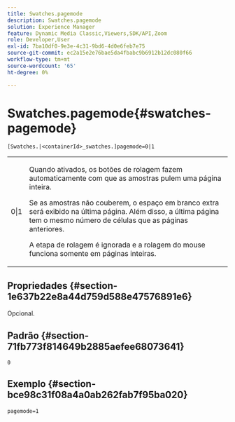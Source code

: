 ```yaml
---
title: Swatches.pagemode
description: Swatches.pagemode
solution: Experience Manager
feature: Dynamic Media Classic,Viewers,SDK/API,Zoom
role: Developer,User
exl-id: 7ba10df0-9e3e-4c31-9bd6-4d0e6feb7e75
source-git-commit: ec2a15e2e76bae5da4fbabc9b6912b12dc080f66
workflow-type: tm+mt
source-wordcount: '65'
ht-degree: 0%

---
```


# Swatches.pagemode{#swatches-pagemode}

`[Swatches.|<containerId>_swatches.]pagemode=0|1`

<table id="table_52306D2150BC4EE2BD4CE4C718E96CC0"> 
 <tbody> 
  <tr> 
   <td colname="col1"> <p> <span class="codeph"> 0|1 </span> </p> </td> 
   <td colname="col2"> <p> Quando ativados, os botões de rolagem fazem automaticamente com que as amostras pulem uma página inteira. </p> <p>Se as amostras não couberem, o espaço em branco extra será exibido na última página. Além disso, a última página tem o mesmo número de células que as páginas anteriores. </p> <p>A etapa de rolagem é ignorada e a rolagem do mouse funciona somente em páginas inteiras. </p> </td> 
  </tr> 
 </tbody> 
</table>

## Propriedades {#section-1e637b22e8a44d759d588e47576891e6}

Opcional.

## Padrão {#section-71fb773f814649b2885aefee68073641}

`0`

## Exemplo {#section-bce98c31f08a4a0ab262fab7f95ba020}

`pagemode=1`
